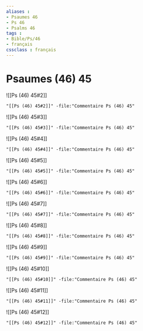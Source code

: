 ```yaml
---
aliases : 
- Psaumes 46
- Ps 46
- Psalms 46
tags : 
- Bible/Ps/46
- français
cssclass : français
---
```


# Psaumes (46) 45

![[Ps (46) 45#2]]

```query
"[[Ps (46) 45#2]]" -file:"Commentaire Ps (46) 45"
```

![[Ps (46) 45#3]]

```query
"[[Ps (46) 45#3]]" -file:"Commentaire Ps (46) 45"
```

![[Ps (46) 45#4]]

```query
"[[Ps (46) 45#4]]" -file:"Commentaire Ps (46) 45"
```

![[Ps (46) 45#5]]

```query
"[[Ps (46) 45#5]]" -file:"Commentaire Ps (46) 45"
```

![[Ps (46) 45#6]]

```query
"[[Ps (46) 45#6]]" -file:"Commentaire Ps (46) 45"
```

![[Ps (46) 45#7]]

```query
"[[Ps (46) 45#7]]" -file:"Commentaire Ps (46) 45"
```

![[Ps (46) 45#8]]

```query
"[[Ps (46) 45#8]]" -file:"Commentaire Ps (46) 45"
```

![[Ps (46) 45#9]]

```query
"[[Ps (46) 45#9]]" -file:"Commentaire Ps (46) 45"
```

![[Ps (46) 45#10]]

```query
"[[Ps (46) 45#10]]" -file:"Commentaire Ps (46) 45"
```

![[Ps (46) 45#11]]

```query
"[[Ps (46) 45#11]]" -file:"Commentaire Ps (46) 45"
```

![[Ps (46) 45#12]]

```query
"[[Ps (46) 45#12]]" -file:"Commentaire Ps (46) 45"
```

